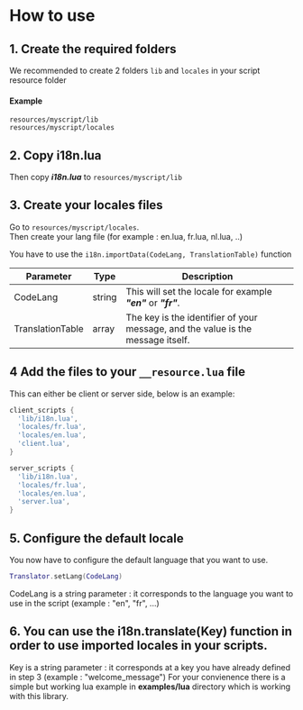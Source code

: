 # How to use

## 1. Create the required folders
We recommended to create 2 folders `lib` and `locales` in your script resource folder

#### Example

    resources/myscript/lib
    resources/myscript/locales

## 2. Copy i18n.lua
Then copy ***i18n.lua*** to `resources/myscript/lib`

## 3. Create your locales files
Go to `resources/myscript/locales`.    
Then create your lang file (for example : en.lua, fr.lua, nl.lua, ..)    

You have to use the `i18n.importData(CodeLang, TranslationTable)` function

| Parameter | Type | Description |
| --------- | ---- | ----------- |
| CodeLang  | string | This will set the locale for example ***"en"*** or ***"fr"***. |
| TranslationTable | array | The key is the identifier of your message, and the value is the message itself. |

## 4 Add the files to your `__resource.lua` file

This can either be client or server side, below is an example:

```LUA
client_scripts {
  'lib/i18n.lua',
  'locales/fr.lua',
  'locales/en.lua',
  'client.lua',
}

server_scripts {
  'lib/i18n.lua',
  'locales/fr.lua',
  'locales/en.lua',
  'server.lua',
}
```

## 5. Configure the default locale
You now have to configure the default language that you want to use.
```Lua
Translator.setLang(CodeLang)
```

CodeLang is a string parameter : it corresponds to the language you want to use in the script (example : "en", "fr", ...)

## 6. You can use the i18n.translate(Key) function in order to use imported locales in your scripts.

Key is a string parameter : it corresponds at a key you have already defined in step 3 (example : "welcome_message")
For your convienence there is a simple but working lua example in **examples/lua** directory which is working with this library.
